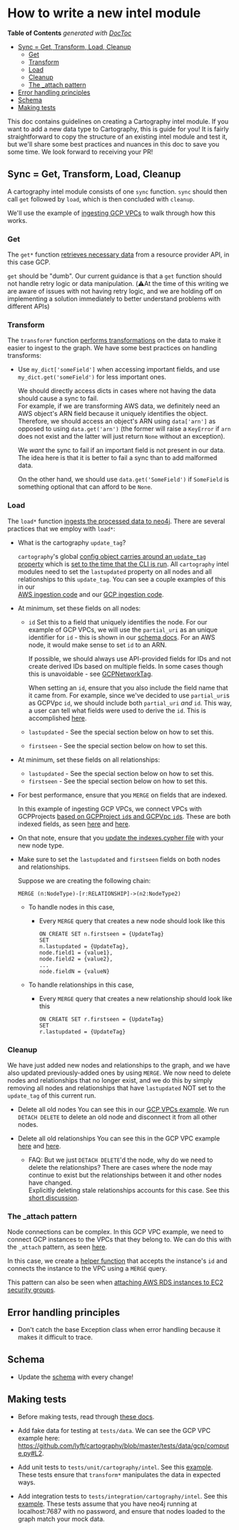 # How to write a new intel module
<!-- START doctoc generated TOC please keep comment here to allow auto update -->
<!-- DON'T EDIT THIS SECTION, INSTEAD RE-RUN doctoc TO UPDATE -->
**Table of Contents**  *generated with [DocToc](https://github.com/thlorenz/doctoc)*

- [Sync = Get, Transform, Load, Cleanup](#sync--get-transform-load-cleanup)
  - [Get](#get)
  - [Transform](#transform)
  - [Load](#load)
  - [Cleanup](#cleanup)
  - [The _attach pattern](#the-_attach-pattern)
- [Error handling principles](#error-handling-principles)
- [Schema](#schema)
- [Making tests](#making-tests)

<!-- END doctoc generated TOC please keep comment here to allow auto update -->

This doc contains guidelines on creating a Cartography intel module.  If you want to add a new data type to Cartography, 
this is guide for you!  It is fairly straightforward to copy the structure of an existing intel module and test it,
but we'll share some best practices and nuances in this doc to save you some time.  We look forward to receiving your PR!  


## Sync = Get, Transform, Load, Cleanup

A cartography intel module consists of one `sync` function.  `sync` should then call `get` followed by `load`, which is 
then concluded with `cleanup`.  

We'll use the example of [ingesting GCP VPCs](https://github.com/lyft/cartography/blob/master/cartography/intel/gcp/compute.py#L875)
to walk through how this works.

### Get

The `get*` function [retrieves necessary data](https://github.com/lyft/cartography/blob/8d60311a10156cd8aa16de7e1fe3e109cc3eca0f/cartography/intel/gcp/compute.py#L98) 
from a resource provider API, in this case GCP.  

`get` should be "dumb".  Our current guidance is that a `get` function should not handle retry logic or data 
manipulation. (⚠️At the time of this writing we are aware of issues with not having retry logic, and we are holding off
on implementing a solution immediately to better understand problems with different APIs) 

### Transform

The `transform*` function [performs transformations](https://github.com/lyft/cartography/blob/8d60311a10156cd8aa16de7e1fe3e109cc3eca0f/cartography/intel/gcp/compute.py#L193) 
on the data to make it easier to ingest to the graph.  We have some best practices on handling transforms:

- Use `my_dict['someField']` when accessing important fields, and use `my_dict.get('someField')` for less important ones.

    We should directly access dicts in cases where not having the data should cause a sync to fail.  
    For example, if we are transforming AWS data, we definitely need an AWS object's ARN field because it uniquely 
    identifies the object.  Therefore, we should access an object's ARN using `data['arn']` as opposed to
    using `data.get('arn')` (the former will raise a `KeyError` if `arn` does not exist and the latter will just return 
    `None` without an exception).  
    
    We _want_ the sync to fail if an important field is not present in our data.  The idea here is that
    it is better to fail a sync than to add malformed data.

    On the other hand, we should use `data.get('SomeField')` if `SomeField` is something optional that can afford to be `None`.  


### Load

The `load*` function [ingests the processed data to neo4j](https://github.com/lyft/cartography/blob/8d60311a10156cd8aa16de7e1fe3e109cc3eca0f/cartography/intel/gcp/compute.py#L442).
There are several practices that we employ with `load*`:

- What is the cartography `update_tag`?

    `cartography`'s global [config object carries around an `update_tag` property](https://github.com/lyft/cartography/blob/8d60311a10156cd8aa16de7e1fe3e109cc3eca0f/cartography/cli.py#L91-L98) which is 
    [set to the time that the CLI is run](https://github.com/lyft/cartography/blob/8d60311a10156cd8aa16de7e1fe3e109cc3eca0f/cartography/sync.py#L131-L134).
    All `cartography` intel modules need to set the `lastupdated` property on all nodes and all relationships to this 
    `update_tag`.  You can see a couple examples of this in our  
    [AWS ingestion code](https://github.com/lyft/cartography/blob/8d60311a10156cd8aa16de7e1fe3e109cc3eca0f/cartography/intel/aws/__init__.py#L106) and our 
    [GCP ingestion code](https://github.com/lyft/cartography/blob/8d60311a10156cd8aa16de7e1fe3e109cc3eca0f/cartography/intel/gcp/__init__.py#L134).  


- At minimum, set these fields on all nodes:
    - `id`
        Set this to a field that uniquely identifies the node.  For our example of GCP VPCs, we will use the `partial_uri`
        as an unique identifier for `id` - this is shown in our 
        [schema docs](https://github.com/lyft/cartography/blob/8d60311a10156cd8aa16de7e1fe3e109cc3eca0f/docs/schema/gcp.md#gcpvpc).
        For an AWS node, it would make sense to set `id` to an ARN.  
        
        If possible, we should always use API-provided fields for IDs and not create derived IDs based on multiple fields.
        In some cases though this is unavoidable - 
        see [GCPNetworkTag](https://github.com/lyft/cartography/blob/8d60311a10156cd8aa16de7e1fe3e109cc3eca0f/docs/schema/gcp.md#gcpnetworktag).
        
        When setting an `id`, ensure that you also include the field name that it came from.  For example, since we've 
        decided to use `partial_uri`s as GCPVpc `id`,  we should include both `partial_uri` _and_ `id`.  This way, 
        a user can tell what fields were used to derive the `id`.  This is accomplished [here](https://github.com/lyft/cartography/blob/8d60311a10156cd8aa16de7e1fe3e109cc3eca0f/cartography/intel/gcp/compute.py#L455-L457).
        
    - `lastupdated` - See the special section below on how to set this.
    - `firstseen` - See the special section below on how to set this.
    
- At minimum, set these fields on all relationships:
    - `lastupdated` - See the special section below on how to set this.
    - `firstseen` - See the special section below on how to set this.
    
- For best performance, ensure that you `MERGE` on fields that are indexed.  

    In this example of ingesting GCP VPCs, we connect VPCs with GCPProjects 
    [based on GCPProject `id`s and GCPVpc `id`s](https://github.com/lyft/cartography/blob/8d60311a10156cd8aa16de7e1fe3e109cc3eca0f/cartography/intel/gcp/compute.py#L451).
    These are both indexed fields, as seen [here](https://github.com/lyft/cartography/blob/8d60311a10156cd8aa16de7e1fe3e109cc3eca0f/cartography/data/indexes.cypher#L45)
    and [here](https://github.com/lyft/cartography/blob/8d60311a10156cd8aa16de7e1fe3e109cc3eca0f/cartography/data/indexes.cypher#L42).
    
- On that note, ensure that you [update the indexes.cypher file](https://github.com/lyft/cartography/blob/8d60311a10156cd8aa16de7e1fe3e109cc3eca0f/cartography/data/indexes.cypher)
  with your new node type.


- Make sure to set the `lastupdated` and `firstseen` fields on both nodes and relationships.

    Suppose we are creating the following chain:
    
    ```cypher
    MERGE (n:NodeType)-[r:RELATIONSHIP]->(n2:NodeType2)
    ```
    
    - To handle nodes in this case,
    
        - Every `MERGE` query that creates a new node should look like this
        
            ```cypher
            ON CREATE SET n.firstseen = {UpdateTag}
            SET
            n.lastupdated = {UpdateTag},
            node.field1 = {value1},
            node.field2 = {value2},
            ...
            node.fieldN = {valueN}
            ```
        
    - To handle relationships in this case,
    
        - Every `MERGE` query that creates a new relationship should look like this
    
            ```cypher
            ON CREATE SET r.firstseen = {UpdateTag}
            SET
            r.lastupdated = {UpdateTag}
            ```



### Cleanup

We have just added new nodes and relationships to the graph, and we have also updated previously-added ones
by using `MERGE`.  We now need to delete nodes and relationships that no longer exist, and we do this by simply removing
all nodes and relationships that have `lastupdated` NOT set to the `update_tag` of this current run.

- Delete all old nodes
    You can see this in our [GCP VPCs example](https://github.com/lyft/cartography/blob/8d60311a10156cd8aa16de7e1fe3e109cc3eca0f/cartography/data/jobs/cleanup/gcp_compute_vpc_cleanup.json#L4).
    We run `DETACH DELETE` to delete an old node and disconnect it from all other nodes.
    
 - Delete all old relationships
    You can see this in the GCP VPC example [here](https://github.com/lyft/cartography/blob/8d60311a10156cd8aa16de7e1fe3e109cc3eca0f/cartography/data/jobs/cleanup/gcp_compute_vpc_cleanup.json#L10)
    and [here](https://github.com/lyft/cartography/blob/8d60311a10156cd8aa16de7e1fe3e109cc3eca0f/cartography/data/jobs/cleanup/gcp_compute_vpc_cleanup.json#L16).
    
    - FAQ: But we just `DETACH DELETE`'d the node, why do we need to delete the relationships?
        There are cases where the node may continue to exist but the relationships between it and other nodes have changed.  
        Explicitly deleting stale relationships accounts for this case.
        See this [short discussion](https://github.com/lyft/cartography/pull/124/files#r312277725).
        
        
### The _attach pattern

Node connections can be complex.  In this GCP VPC example, we need to connect GCP instances to the VPCs that 
they belong to.  We can do this with the `_attach` pattern, as seen [here](https://github.com/lyft/cartography/blob/8d60311a10156cd8aa16de7e1fe3e109cc3eca0f/cartography/intel/gcp/compute.py#L439).

In this case, we create a [helper function](https://github.com/lyft/cartography/blob/8d60311a10156cd8aa16de7e1fe3e109cc3eca0f/cartography/intel/gcp/compute.py#L660) 
that accepts the instance's `id` and connects the instance to the VPC using a `MERGE` query.

This pattern can also be seen when [attaching AWS RDS instances to EC2 security groups](https://github.com/lyft/cartography/blob/8d60311a10156cd8aa16de7e1fe3e109cc3eca0f/cartography/intel/aws/rds.py#L108).


## Error handling principles

- Don't catch the base Exception class when error handling because it makes it difficult to trace.


## Schema

- Update the [schema](https://github.com/lyft/cartography/tree/8d60311a10156cd8aa16de7e1fe3e109cc3eca0f/docs/schema) 
with every change!

## Making tests

- Before making tests, read through [these docs](docs/developer-guide.md).

- Add fake data for testing at `tests/data`.  We can see 
the GCP VPC example here: https://github.com/lyft/cartography/blob/master/tests/data/gcp/compute.py#L2.

- Add unit tests to `tests/unit/cartography/intel`.  See this [example](https://github.com/lyft/cartography/blob/828ed600f2b14adae9d0b78ef82de0acaf24b86a/tests/unit/cartography/intel/gcp/test_compute.py).
  These tests ensure that `transform*` manipulates the data in expected ways.

- Add integration tests to  `tests/integration/cartography/intel`.  See this [example](https://github.com/lyft/cartography/blob/master/tests/integration/cartography/intel/gcp/test_compute.py).
  These tests assume that you have neo4j running at localhost:7687 with no password, and ensure that nodes loaded to the 
  graph match your mock data. 

